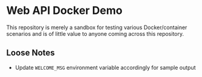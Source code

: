 # Web API Docker Demo

This repository is merely a sandbox for testing various Docker/container scenarios and is of little value to anyone coming across this repository. 

## Loose Notes

- Update `WELCOME_MSG` environment variable accordingly for sample output